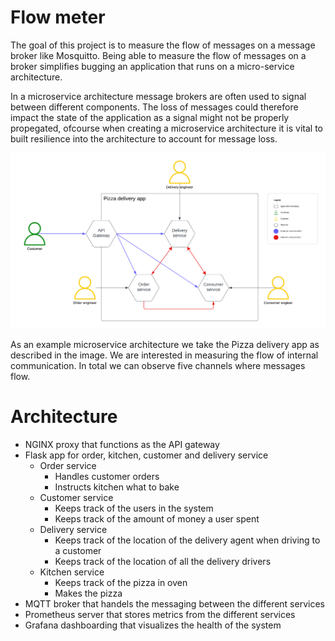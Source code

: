 # Flow meter
The goal of this project is to measure the flow of messages on a message broker like Mosquitto.
Being able to measure the flow of messages on a broker simplifies bugging an application that runs on a micro-service architecture. 

In a microservice architecture message brokers are often used to signal between different components. The loss of messages could therefore impact the state of the application as a signal might not be properly propegated, ofcourse when creating a microservice architecture it is vital to built resilience into the architecture to account for message loss. 

![Microservice architecture](docs/images/microservice_background.png)

As an example microservice architecture we take the Pizza delivery app as described in the image. We are interested in measuring the flow of internal communication. In total we can observe five channels where messages flow.

# Architecture
- NGINX proxy that functions as the API gateway
- Flask app for order, kitchen, customer and delivery service
    - Order service
        - Handles customer orders
        - Instructs kitchen what to bake
    - Customer service
        - Keeps track of the users in the system
        - Keeps track of the amount of money a user spent
    - Delivery service
        - Keeps track of the location of the delivery agent when driving to a customer
        - Keeps track of the location of all the delivery drivers
    - Kitchen service
        - Keeps track of the pizza in oven
        - Makes the pizza
- MQTT broker that handels the messaging between the different services
- Prometheus server that stores metrics from the different services
- Grafana dashboarding that visualizes the health of the system
